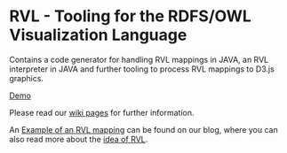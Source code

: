 RVL - Tooling for the RDFS/OWL Visualization Language
===

Contains a code generator for handling RVL mappings in JAVA, an RVL interpreter in JAVA and further tooling to process RVL mappings to D3.js graphics. 

[Demo](http://purl.org/rvl/demo)

Please read our [wiki pages](https://github.com/semvis/rvl/wiki) for further information. 

An [Example of an RVL mapping](http://www-st.inf.tu-dresden.de/semvis/blog/?p=219) can be found on our blog, where you can also read more about the [idea of RVL](http://www-st.inf.tu-dresden.de/semvis/blog/?p=190).
